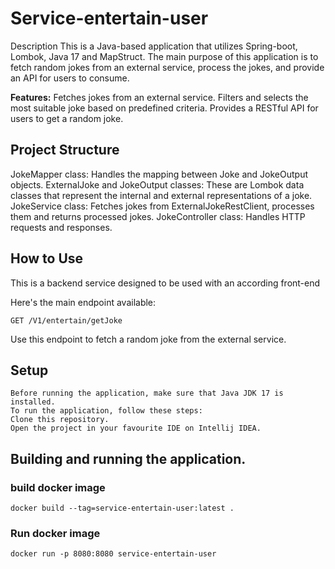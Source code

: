 # Service-entertain-user

Description
This is a Java-based application that utilizes Spring-boot, Lombok, Java 17 and MapStruct. The main purpose of this application is to fetch random jokes from an external service, process the jokes, and provide an API for users to consume.

**Features:**
Fetches jokes from an external service.
Filters and selects the most suitable joke based on predefined criteria.
Provides a RESTful API for users to get a random joke.


## Project Structure
JokeMapper class: Handles the mapping between Joke and JokeOutput objects.
ExternalJoke and JokeOutput classes: These are Lombok data classes that represent the internal and external representations of a joke.
JokeService class: Fetches jokes from ExternalJokeRestClient, processes them and returns processed jokes.
JokeController class: Handles HTTP requests and responses.

## How to Use
This is a backend service designed to be used with an according front-end

Here's the main endpoint available:

    GET /V1/entertain/getJoke
Use this endpoint to fetch a random joke from the external service.


## Setup

    Before running the application, make sure that Java JDK 17 is installed.
    To run the application, follow these steps:
    Clone this repository.
    Open the project in your favourite IDE on Intellij IDEA.
## Building and running the application.

### build docker image
    docker build --tag=service-entertain-user:latest .

### Run docker image
    docker run -p 8080:8080 service-entertain-user






